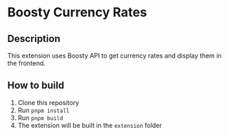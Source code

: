 # Boosty Currency Rates 

## Description

This extension uses Boosty API to get currency rates and display them in the frontend.

## How to build

1. Clone this repository
2. Run `pnpm install`
3. Run `pnpm build`
4. The extension will be built in the `extension` folder